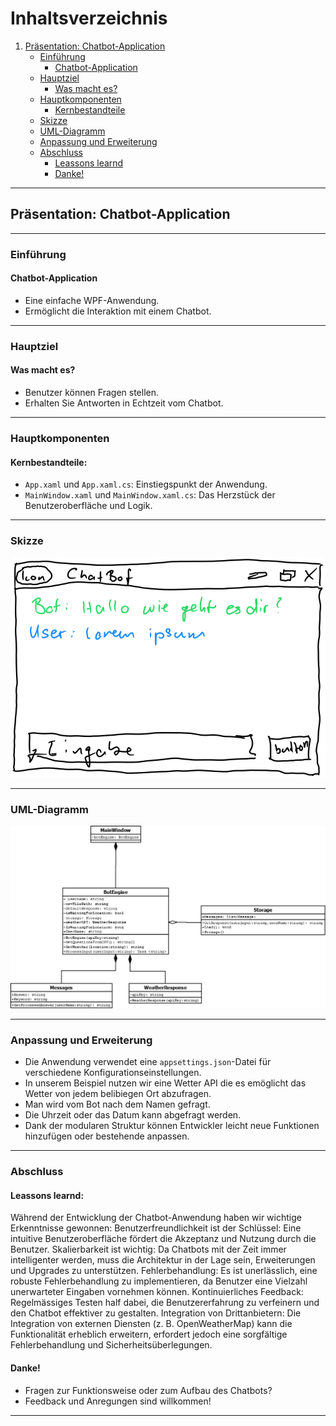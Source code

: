 # Inhaltsverzeichnis
1. [Präsentation: Chatbot-Application](#präsentation-chatbot-application)
    - [Einführung](#einführung)
        - [Chatbot-Application](#chatbot-application)
    - [Hauptziel](#hauptziel)
        - [Was macht es?](#was-macht-es)
    - [Hauptkomponenten](#hauptkomponenten)
        - [Kernbestandteile](#kernbestandteile)
    - [Skizze](##skizze)
    - [UML-Diagramm](#uml-diagramm)
    - [Anpassung und Erweiterung](#anpassung-und-erweiterung)
    - [Abschluss](#abschluss)
        - [Leassons learnd](#leassons-learnd)
        - [Danke!](#danke)

---

## Präsentation: Chatbot-Application

---

### Einführung

#### Chatbot-Application
- Eine einfache WPF-Anwendung.
- Ermöglicht die Interaktion mit einem Chatbot.

---

### Hauptziel

#### Was macht es?
- Benutzer können Fragen stellen.
- Erhalten Sie Antworten in Echtzeit vom Chatbot.

---

### Hauptkomponenten

#### Kernbestandteile:
- `App.xaml` und `App.xaml.cs`: Einstiegspunkt der Anwendung.
- `MainWindow.xaml` und `MainWindow.xaml.cs`: Das Herzstück der Benutzeroberfläche und Logik.

---

### Skizze
![Skizze](./ChatbotSkizze.png)

---

### UML-Diagramm

![UML-Diagramm](./UMLDiagram.png)

---

### Anpassung und Erweiterung

- Die Anwendung verwendet eine `appsettings.json`-Datei für verschiedene Konfigurationseinstellungen.
- In unserem Beispiel nutzen wir eine Wetter API die es emöglicht das Wetter von jedem belibiegen Ort abzufragen.
- Man wird vom Bot nach dem Namen gefragt.
- Die Uhrzeit oder das Datum kann abgefragt werden. 
- Dank der modularen Struktur können Entwickler leicht neue Funktionen hinzufügen oder bestehende anpassen.

---

### Abschluss

#### Leassons learnd:

Während der Entwicklung der Chatbot-Anwendung haben wir wichtige Erkenntnisse gewonnen:
Benutzerfreundlichkeit ist der Schlüssel: Eine intuitive Benutzeroberfläche fördert die Akzeptanz und Nutzung durch die Benutzer.
Skalierbarkeit ist wichtig: Da Chatbots mit der Zeit immer intelligenter werden, muss die Architektur in der Lage sein, Erweiterungen und Upgrades zu unterstützen.
Fehlerbehandlung: Es ist unerlässlich, eine robuste Fehlerbehandlung zu implementieren, da Benutzer eine Vielzahl unerwarteter Eingaben vornehmen können.
Kontinuierliches Feedback: Regelmässiges Testen half dabei, die Benutzererfahrung zu verfeinern und den Chatbot effektiver zu gestalten.
Integration von Drittanbietern: Die Integration von externen Diensten (z. B. OpenWeatherMap) kann die Funktionalität erheblich erweitern, erfordert jedoch eine sorgfältige Fehlerbehandlung und Sicherheitsüberlegungen.

#### Danke!
- Fragen zur Funktionsweise oder zum Aufbau des Chatbots?
- Feedback und Anregungen sind willkommen!

---
